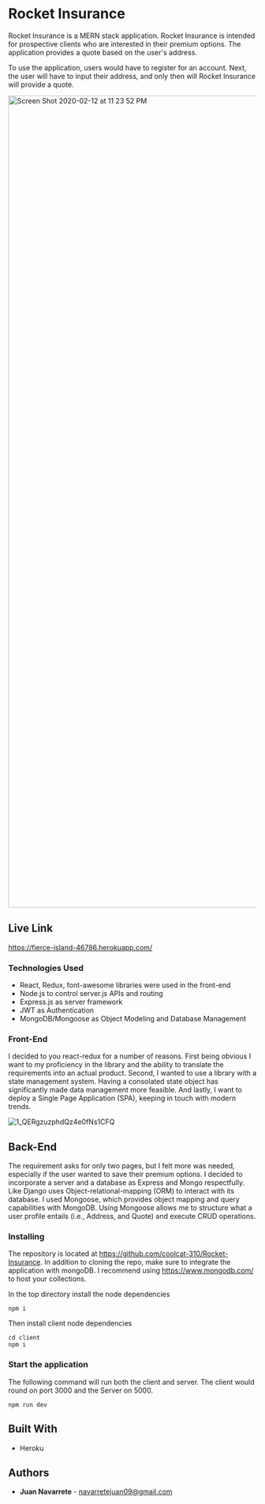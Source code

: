 # Rocket Insurance

Rocket Insurance is a MERN stack application. 
Rocket Insurance is intended for prospective clients who are interested in their premium options. The application provides a quote based on the user's address.

To use the application, users would have to register for an account. Next, the user will have to input their address, and only then will Rocket Insurance will provide a quote. 

<img width="1645" alt="Screen Shot 2020-02-12 at 11 23 52 PM" src="https://user-images.githubusercontent.com/16736074/74410803-c885f980-4dee-11ea-9fb1-1380a868acb4.png">

## Live Link

https://fierce-island-46786.herokuapp.com/

### Technologies Used

 * React, Redux, font-awesome libraries were used in the front-end 
 * Node.js to control server.js APIs and routing
 * Express.js as server framework
 * JWT as Authentication
 * MongoDB/Mongoose as Object Modeling and Database Management 
 

### Front-End

I decided to you react-redux for a number of reasons. First being obvious I want to my proficiency in the library and the ability to translate the requirements into an actual product. Second, I wanted to use a library with a state management system. Having a consolated state object has significantly made data management more feasible.  And lastly, I want to deploy a Single Page Application (SPA), keeping in touch with modern trends. 

![1_QERgzuzphdQz4e0fNs1CFQ](https://user-images.githubusercontent.com/16736074/74459985-0ad82680-4e41-11ea-83c8-f2be859772c8.gif)

## Back-End

The requirement asks for only two pages, but I felt more was needed, especially if the user wanted to save their premium options. I decided to incorporate a server and a database as Express and Mongo respectfully.  Like Django uses Object-relational-mapping (ORM) to interact with its database. I used Mongoose, which provides object mapping and query capabilities with MongoDB. Using Mongoose allows me to structure what a user profile entails (i.e., Address, and Quote) and execute CRUD operations. 

### Installing

The repository is located at https://github.com/coolcat-310/Rocket-Insurance. 
In addition to cloning the repo, make sure to integrate the application with mongoDB.
I recommend using https://www.mongodb.com/ to host your collections.

In the top directory install the node dependencies 

```
npm i
```

Then install client node dependencies 

```
cd client
npm i
```


### Start the application

The following command will run both the client and server. The client would round on port 3000 and the Server on 5000.

```
npm run dev
```

## Built With

* Heroku

## Authors

* **Juan Navarrete** - navarretejuan09@gmail.com


